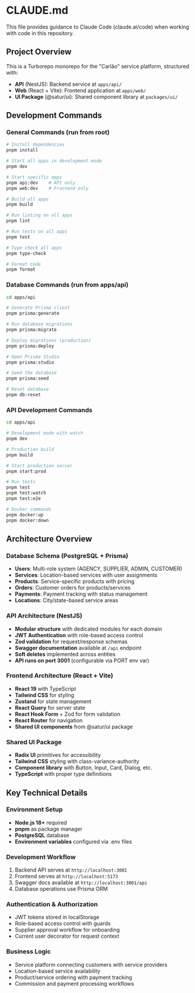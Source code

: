 # CLAUDE.md

This file provides guidance to Claude Code (claude.ai/code) when working with code in this repository.

## Project Overview

This is a Turborepo monorepo for the "Carlão" service platform, structured with:
- **API** (NestJS): Backend service at `apps/api/`
- **Web** (React + Vite): Frontend application at `apps/web/`
- **UI Package** (@satur/ui): Shared component library at `packages/ui/`

## Development Commands

### General Commands (run from root)
```bash
# Install dependencies
pnpm install

# Start all apps in development mode
pnpm dev

# Start specific apps
pnpm api:dev    # API only
pnpm web:dev    # Frontend only

# Build all apps
pnpm build

# Run linting on all apps
pnpm lint

# Run tests on all apps
pnpm test

# Type check all apps
pnpm type-check

# Format code
pnpm format
```

### Database Commands (run from apps/api)
```bash
cd apps/api

# Generate Prisma client
pnpm prisma:generate

# Run database migrations
pnpm prisma:migrate

# Deploy migrations (production)
pnpm prisma:deploy

# Open Prisma Studio
pnpm prisma:studio

# Seed the database
pnpm prisma:seed

# Reset database
pnpm db:reset
```

### API Development Commands
```bash
cd apps/api

# Development mode with watch
pnpm dev

# Production build
pnpm build

# Start production server
pnpm start:prod

# Run tests
pnpm test
pnpm test:watch
pnpm test:e2e

# Docker commands
pnpm docker:up
pnpm docker:down
```

## Architecture Overview

### Database Schema (PostgreSQL + Prisma)
- **Users**: Multi-role system (AGENCY, SUPPLIER, ADMIN, CUSTOMER)
- **Services**: Location-based services with user assignments
- **Products**: Service-specific products with pricing
- **Orders**: Customer orders for products/services
- **Payments**: Payment tracking with status management
- **Locations**: City/state-based service areas

### API Architecture (NestJS)
- **Modular structure** with dedicated modules for each domain
- **JWT Authentication** with role-based access control
- **Zod validation** for request/response schemas
- **Swagger documentation** available at `/api` endpoint
- **Soft deletes** implemented across entities
- **API runs on port 3001** (configurable via PORT env var)

### Frontend Architecture (React + Vite)
- **React 19** with TypeScript
- **Tailwind CSS** for styling
- **Zustand** for state management
- **React Query** for server state
- **React Hook Form** + Zod for form validation
- **React Router** for navigation
- **Shared UI components** from @satur/ui package

### Shared UI Package
- **Radix UI** primitives for accessibility
- **Tailwind CSS** styling with class-variance-authority
- **Component library** with Button, Input, Card, Dialog, etc.
- **TypeScript** with proper type definitions

## Key Technical Details

### Environment Setup
- **Node.js 18+** required
- **pnpm** as package manager
- **PostgreSQL** database
- **Environment variables** configured via .env files

### Development Workflow
1. Backend API serves at `http://localhost:3001`
2. Frontend serves at `http://localhost:5173`
3. Swagger docs available at `http://localhost:3001/api`
4. Database operations use Prisma ORM

### Authentication & Authorization
- JWT tokens stored in localStorage
- Role-based access control with guards
- Supplier approval workflow for onboarding
- Current user decorator for request context

### Business Logic
- Service platform connecting customers with service providers
- Location-based service availability
- Product/service ordering with payment tracking
- Commission and payment processing workflows